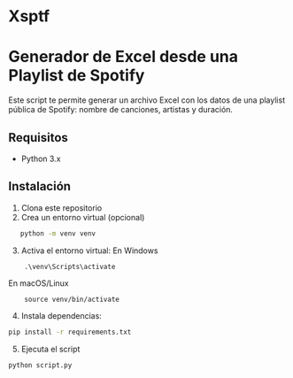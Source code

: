 # Xsptf
# Generador de Excel desde una Playlist de Spotify

Este script te permite generar un archivo Excel con los datos de una playlist pública de Spotify: nombre de canciones, artistas y duración.

## Requisitos

- Python 3.x

## Instalación

1. Clona este repositorio
2. Crea un entorno virtual (opcional)
 ```bash
    python -m venv venv
```  
3. Activa el entorno virtual:
En Windows
```
    .\venv\Scripts\activate
```
En macOS/Linux
```
    source venv/bin/activate
```
4. Instala dependencias:
```bash
pip install -r requirements.txt
```
5. Ejecuta el script
```bash
python script.py
```
